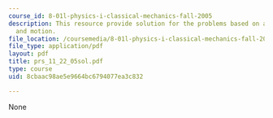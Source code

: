 ```yaml
---
course_id: 8-01l-physics-i-classical-mechanics-fall-2005
description: This resource provide solution for the problems based on acceleration
  and motion.
file_location: /coursemedia/8-01l-physics-i-classical-mechanics-fall-2005/8cbaac98ae5e9664bc6794077ea3c832_prs_11_22_05sol.pdf
file_type: application/pdf
layout: pdf
title: prs_11_22_05sol.pdf
type: course
uid: 8cbaac98ae5e9664bc6794077ea3c832

---
```

None